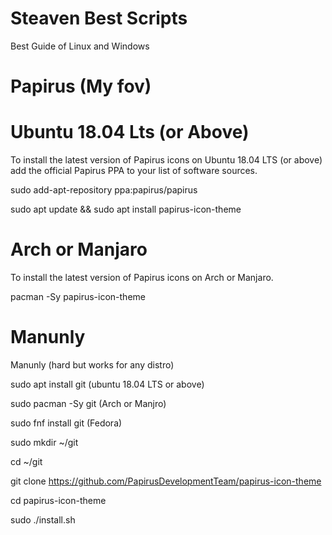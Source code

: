 # Steaven Best Scripts
Best Guide of Linux and Windows


# Papirus (My fov)


# Ubuntu 18.04 Lts (or Above)


To install the latest version of Papirus icons on Ubuntu 18.04 LTS (or above) add the official Papirus PPA to your list of software sources. 


sudo add-apt-repository ppa:papirus/papirus


sudo apt update && sudo apt install papirus-icon-theme


# Arch or Manjaro


To install the  latest version of Papirus icons on Arch or Manjaro.


pacman -Sy papirus-icon-theme


# Manunly

Manunly (hard but works for any distro)


sudo apt install git (ubuntu 18.04 LTS or above)


sudo pacman -Sy git (Arch or Manjro)


sudo fnf install git (Fedora)


sudo mkdir ~/git


cd ~/git


git clone https://github.com/PapirusDevelopmentTeam/papirus-icon-theme


cd papirus-icon-theme


sudo ./install.sh